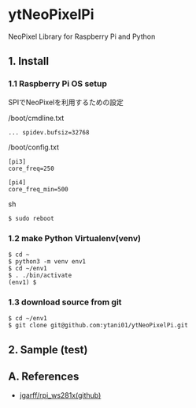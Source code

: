 # ytNeoPixelPi
NeoPixel Library for Raspberry Pi and Python

## 1. Install

### 1.1 Raspberry Pi OS setup

SPIでNeoPixelを利用するための設定

/boot/cmdline.txt
```
... spidev.bufsiz=32768
```

/boot/config.txt
```
[pi3]
core_freq=250

[pi4]
core_freq_min=500
```

sh
```
$ sudo reboot
```

### 1.2 make Python Virtualenv(venv)

```
$ cd ~
$ python3 -m venv env1
$ cd ~/env1
$ . ./bin/activate
(env1) $
```

### 1.3 download source from git

```
$ cd ~/env1
$ git clone git@github.com:ytani01/ytNeoPixelPi.git
```


## 2. Sample (test)


## A. References

* [jgarff/rpi_ws281x(github)](https://github.com/jgarff/rpi_ws281x)
